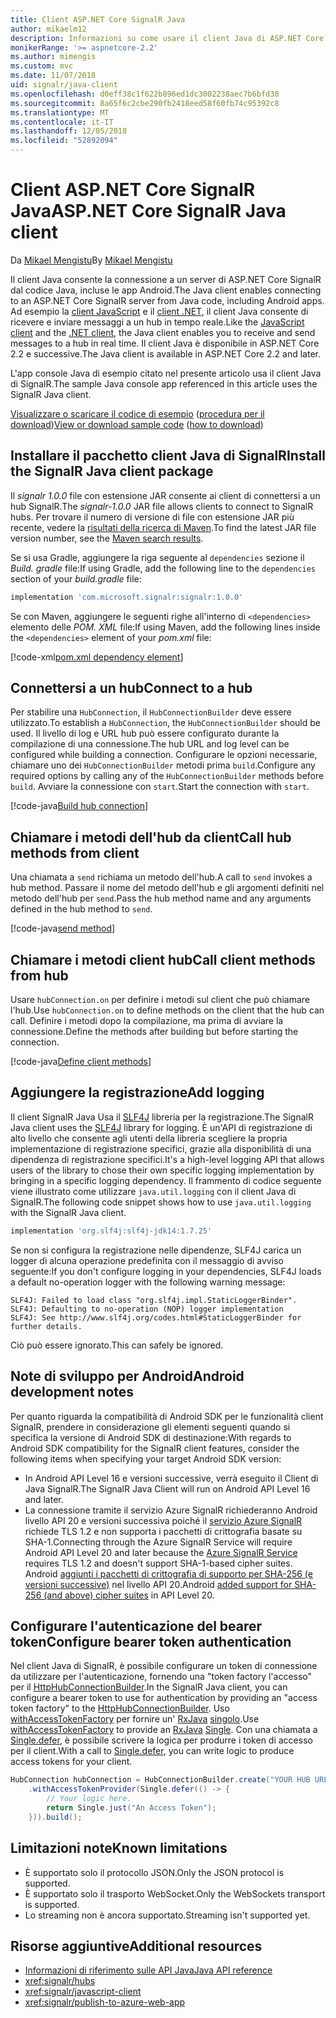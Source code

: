 ```yaml
---
title: Client ASP.NET Core SignalR Java
author: mikaelm12
description: Informazioni su come usare il client Java di ASP.NET Core SignalR.
monikerRange: '>= aspnetcore-2.2'
ms.author: mimengis
ms.custom: mvc
ms.date: 11/07/2018
uid: signalr/java-client
ms.openlocfilehash: d0eff38c1f622b896ed1dc3002238aec7b6bfd38
ms.sourcegitcommit: 8a65f6c2cbe290fb2418eed58f60fb74c95392c8
ms.translationtype: MT
ms.contentlocale: it-IT
ms.lasthandoff: 12/05/2018
ms.locfileid: "52892094"
---
```

# <a name="aspnet-core-signalr-java-client"></a><span data-ttu-id="1ae9e-103">Client ASP.NET Core SignalR Java</span><span class="sxs-lookup"><span data-stu-id="1ae9e-103">ASP.NET Core SignalR Java client</span></span>

<span data-ttu-id="1ae9e-104">Da [Mikael Mengistu](https://twitter.com/MikaelM_12)</span><span class="sxs-lookup"><span data-stu-id="1ae9e-104">By [Mikael Mengistu](https://twitter.com/MikaelM_12)</span></span>

<span data-ttu-id="1ae9e-105">Il client Java consente la connessione a un server di ASP.NET Core SignalR dal codice Java, incluse le app Android.</span><span class="sxs-lookup"><span data-stu-id="1ae9e-105">The Java client enables connecting to an ASP.NET Core SignalR server from Java code, including Android apps.</span></span> <span data-ttu-id="1ae9e-106">Ad esempio la [client JavaScript](xref:signalr/javascript-client) e il [client .NET](xref:signalr/dotnet-client), il client Java consente di ricevere e inviare messaggi a un hub in tempo reale.</span><span class="sxs-lookup"><span data-stu-id="1ae9e-106">Like the [JavaScript client](xref:signalr/javascript-client) and the [.NET client](xref:signalr/dotnet-client), the Java client enables you to receive and send messages to a hub in real time.</span></span> <span data-ttu-id="1ae9e-107">Il client Java è disponibile in ASP.NET Core 2.2 e successive.</span><span class="sxs-lookup"><span data-stu-id="1ae9e-107">The Java client is available in ASP.NET Core 2.2 and later.</span></span>

<span data-ttu-id="1ae9e-108">L'app console Java di esempio citato nel presente articolo usa il client Java di SignalR.</span><span class="sxs-lookup"><span data-stu-id="1ae9e-108">The sample Java console app referenced in this article uses the SignalR Java client.</span></span>

<span data-ttu-id="1ae9e-109">[Visualizzare o scaricare il codice di esempio](https://github.com/aspnet/Docs/tree/master/aspnetcore/signalr/java-client/sample) ([procedura per il download](xref:index#how-to-download-a-sample))</span><span class="sxs-lookup"><span data-stu-id="1ae9e-109">[View or download sample code](https://github.com/aspnet/Docs/tree/master/aspnetcore/signalr/java-client/sample) ([how to download](xref:index#how-to-download-a-sample))</span></span>

## <a name="install-the-signalr-java-client-package"></a><span data-ttu-id="1ae9e-110">Installare il pacchetto client Java di SignalR</span><span class="sxs-lookup"><span data-stu-id="1ae9e-110">Install the SignalR Java client package</span></span>

<span data-ttu-id="1ae9e-111">Il *signalr 1.0.0* file con estensione JAR consente ai client di connettersi a un hub SignalR.</span><span class="sxs-lookup"><span data-stu-id="1ae9e-111">The *signalr-1.0.0* JAR file allows clients to connect to SignalR hubs.</span></span> <span data-ttu-id="1ae9e-112">Per trovare il numero di versione di file con estensione JAR più recente, vedere la [risultati della ricerca di Maven](https://search.maven.org/search?q=g:com.microsoft.signalr%20AND%20a:signalr).</span><span class="sxs-lookup"><span data-stu-id="1ae9e-112">To find the latest JAR file version number, see the [Maven search results](https://search.maven.org/search?q=g:com.microsoft.signalr%20AND%20a:signalr).</span></span>

<span data-ttu-id="1ae9e-113">Se si usa Gradle, aggiungere la riga seguente al `dependencies` sezione il *Build. gradle* file:</span><span class="sxs-lookup"><span data-stu-id="1ae9e-113">If using Gradle, add the following line to the `dependencies` section of your *build.gradle* file:</span></span>

```gradle
implementation 'com.microsoft.signalr:signalr:1.0.0'
```

<span data-ttu-id="1ae9e-114">Se con Maven, aggiungere le seguenti righe all'interno di `<dependencies>` elemento delle *POM. XML* file:</span><span class="sxs-lookup"><span data-stu-id="1ae9e-114">If using Maven, add the following lines inside the `<dependencies>` element of your *pom.xml* file:</span></span>

[!code-xml[pom.xml dependency element](java-client/sample/pom.xml?name=snippet_dependencyElement)]

## <a name="connect-to-a-hub"></a><span data-ttu-id="1ae9e-115">Connettersi a un hub</span><span class="sxs-lookup"><span data-stu-id="1ae9e-115">Connect to a hub</span></span>

<span data-ttu-id="1ae9e-116">Per stabilire una `HubConnection`, il `HubConnectionBuilder` deve essere utilizzato.</span><span class="sxs-lookup"><span data-stu-id="1ae9e-116">To establish a `HubConnection`, the `HubConnectionBuilder` should be used.</span></span> <span data-ttu-id="1ae9e-117">Il livello di log e URL hub può essere configurato durante la compilazione di una connessione.</span><span class="sxs-lookup"><span data-stu-id="1ae9e-117">The hub URL and log level can be configured while building a connection.</span></span> <span data-ttu-id="1ae9e-118">Configurare le opzioni necessarie, chiamare uno dei `HubConnectionBuilder` metodi prima `build`.</span><span class="sxs-lookup"><span data-stu-id="1ae9e-118">Configure any required options by calling any of the `HubConnectionBuilder` methods before `build`.</span></span> <span data-ttu-id="1ae9e-119">Avviare la connessione con `start`.</span><span class="sxs-lookup"><span data-stu-id="1ae9e-119">Start the connection with `start`.</span></span>

[!code-java[Build hub connection](java-client/sample/src/main/java/Chat.java?range=16-17)]

## <a name="call-hub-methods-from-client"></a><span data-ttu-id="1ae9e-120">Chiamare i metodi dell'hub da client</span><span class="sxs-lookup"><span data-stu-id="1ae9e-120">Call hub methods from client</span></span>

<span data-ttu-id="1ae9e-121">Una chiamata a `send` richiama un metodo dell'hub.</span><span class="sxs-lookup"><span data-stu-id="1ae9e-121">A call to `send` invokes a hub method.</span></span> <span data-ttu-id="1ae9e-122">Passare il nome del metodo dell'hub e gli argomenti definiti nel metodo dell'hub per `send`.</span><span class="sxs-lookup"><span data-stu-id="1ae9e-122">Pass the hub method name and any arguments defined in the hub method to `send`.</span></span>

[!code-java[send method](java-client/sample/src/main/java/Chat.java?range=28)]

## <a name="call-client-methods-from-hub"></a><span data-ttu-id="1ae9e-123">Chiamare i metodi client hub</span><span class="sxs-lookup"><span data-stu-id="1ae9e-123">Call client methods from hub</span></span>

<span data-ttu-id="1ae9e-124">Usare `hubConnection.on` per definire i metodi sul client che può chiamare l'hub.</span><span class="sxs-lookup"><span data-stu-id="1ae9e-124">Use `hubConnection.on` to define methods on the client that the hub can call.</span></span> <span data-ttu-id="1ae9e-125">Definire i metodi dopo la compilazione, ma prima di avviare la connessione.</span><span class="sxs-lookup"><span data-stu-id="1ae9e-125">Define the methods after building but before starting the connection.</span></span>

[!code-java[Define client methods](java-client/sample/src/main/java/Chat.java?range=19-21)]

## <a name="add-logging"></a><span data-ttu-id="1ae9e-126">Aggiungere la registrazione</span><span class="sxs-lookup"><span data-stu-id="1ae9e-126">Add logging</span></span>

<span data-ttu-id="1ae9e-127">Il client SignalR Java Usa il [SLF4J](https://www.slf4j.org/) libreria per la registrazione.</span><span class="sxs-lookup"><span data-stu-id="1ae9e-127">The SignalR Java client uses the [SLF4J](https://www.slf4j.org/) library for logging.</span></span> <span data-ttu-id="1ae9e-128">È un'API di registrazione di alto livello che consente agli utenti della libreria scegliere la propria implementazione di registrazione specifici, grazie alla disponibilità di una dipendenza di registrazione specifici.</span><span class="sxs-lookup"><span data-stu-id="1ae9e-128">It's a high-level logging API that allows users of the library to chose their own specific logging implementation by bringing in a specific logging dependency.</span></span> <span data-ttu-id="1ae9e-129">Il frammento di codice seguente viene illustrato come utilizzare `java.util.logging` con il client Java di SignalR.</span><span class="sxs-lookup"><span data-stu-id="1ae9e-129">The following code snippet shows how to use `java.util.logging` with the SignalR Java client.</span></span>

```gradle
implementation 'org.slf4j:slf4j-jdk14:1.7.25'
```

<span data-ttu-id="1ae9e-130">Se non si configura la registrazione nelle dipendenze, SLF4J carica un logger di alcuna operazione predefinita con il messaggio di avviso seguente:</span><span class="sxs-lookup"><span data-stu-id="1ae9e-130">If you don't configure logging in your dependencies, SLF4J loads a default no-operation logger with the following warning message:</span></span>

```
SLF4J: Failed to load class "org.slf4j.impl.StaticLoggerBinder".
SLF4J: Defaulting to no-operation (NOP) logger implementation
SLF4J: See http://www.slf4j.org/codes.html#StaticLoggerBinder for further details.
```

<span data-ttu-id="1ae9e-131">Ciò può essere ignorato.</span><span class="sxs-lookup"><span data-stu-id="1ae9e-131">This can safely be ignored.</span></span>

## <a name="android-development-notes"></a><span data-ttu-id="1ae9e-132">Note di sviluppo per Android</span><span class="sxs-lookup"><span data-stu-id="1ae9e-132">Android development notes</span></span>

<span data-ttu-id="1ae9e-133">Per quanto riguarda la compatibilità di Android SDK per le funzionalità client SignalR, prendere in considerazione gli elementi seguenti quando si specifica la versione di Android SDK di destinazione:</span><span class="sxs-lookup"><span data-stu-id="1ae9e-133">With regards to Android SDK compatibility for the SignalR client features, consider the following items when specifying your target Android SDK version:</span></span>

* <span data-ttu-id="1ae9e-134">In Android API Level 16 e versioni successive, verrà eseguito il Client di Java SignalR.</span><span class="sxs-lookup"><span data-stu-id="1ae9e-134">The SignalR Java Client will run on Android API Level 16 and later.</span></span>
* <span data-ttu-id="1ae9e-135">La connessione tramite il servizio Azure SignalR richiederanno Android livello API 20 e versioni successiva poiché il [servizio Azure SignalR](/azure/azure-signalr/signalr-overview) richiede TLS 1.2 e non supporta i pacchetti di crittografia basate su SHA-1.</span><span class="sxs-lookup"><span data-stu-id="1ae9e-135">Connecting through the Azure SignalR Service will require Android API Level 20 and later because the [Azure SignalR Service](/azure/azure-signalr/signalr-overview) requires TLS 1.2 and doesn't support SHA-1-based cipher suites.</span></span> <span data-ttu-id="1ae9e-136">Android [aggiunti i pacchetti di crittografia di supporto per SHA-256 (e versioni successive)](https://developer.android.com/reference/javax/net/ssl/SSLSocket) nel livello API 20.</span><span class="sxs-lookup"><span data-stu-id="1ae9e-136">Android [added support for SHA-256 (and above) cipher suites](https://developer.android.com/reference/javax/net/ssl/SSLSocket) in API Level 20.</span></span>

## <a name="configure-bearer-token-authentication"></a><span data-ttu-id="1ae9e-137">Configurare l'autenticazione del bearer token</span><span class="sxs-lookup"><span data-stu-id="1ae9e-137">Configure bearer token authentication</span></span>

<span data-ttu-id="1ae9e-138">Nel client Java di SignalR, è possibile configurare un token di connessione da utilizzare per l'autenticazione, fornendo una "token factory l'accesso" per il [HttpHubConnectionBuilder](/java/api/com.microsoft.signalr._http_hub_connection_builder?view=aspnet-signalr-java).</span><span class="sxs-lookup"><span data-stu-id="1ae9e-138">In the SignalR Java client, you can configure a bearer token to use for authentication by providing an "access token factory" to the [HttpHubConnectionBuilder](/java/api/com.microsoft.signalr._http_hub_connection_builder?view=aspnet-signalr-java).</span></span> <span data-ttu-id="1ae9e-139">Uso [withAccessTokenFactory](/java/api/com.microsoft.signalr._http_hub_connection_builder.withaccesstokenprovider?view=aspnet-signalr-java#com_microsoft_signalr__http_hub_connection_builder_withAccessTokenProvider_Single_String__) per fornire un' [RxJava](https://github.com/ReactiveX/RxJava) [singolo<String>](http://reactivex.io/documentation/single.html).</span><span class="sxs-lookup"><span data-stu-id="1ae9e-139">Use [withAccessTokenFactory](/java/api/com.microsoft.signalr._http_hub_connection_builder.withaccesstokenprovider?view=aspnet-signalr-java#com_microsoft_signalr__http_hub_connection_builder_withAccessTokenProvider_Single_String__) to provide an [RxJava](https://github.com/ReactiveX/RxJava) [Single<String>](http://reactivex.io/documentation/single.html).</span></span> <span data-ttu-id="1ae9e-140">Con una chiamata a [Single.defer](http://reactivex.io/RxJava/javadoc/io/reactivex/Single.html#defer-java.util.concurrent.Callable-), è possibile scrivere la logica per produrre i token di accesso per il client.</span><span class="sxs-lookup"><span data-stu-id="1ae9e-140">With a call to [Single.defer](http://reactivex.io/RxJava/javadoc/io/reactivex/Single.html#defer-java.util.concurrent.Callable-), you can write logic to produce access tokens for your client.</span></span>

```java
HubConnection hubConnection = HubConnectionBuilder.create("YOUR HUB URL HERE")
    .withAccessTokenProvider(Single.defer(() -> {
        // Your logic here.
        return Single.just("An Access Token");
    })).build();
```

## <a name="known-limitations"></a><span data-ttu-id="1ae9e-141">Limitazioni note</span><span class="sxs-lookup"><span data-stu-id="1ae9e-141">Known limitations</span></span>

* <span data-ttu-id="1ae9e-142">È supportato solo il protocollo JSON.</span><span class="sxs-lookup"><span data-stu-id="1ae9e-142">Only the JSON protocol is supported.</span></span>
* <span data-ttu-id="1ae9e-143">È supportato solo il trasporto WebSocket.</span><span class="sxs-lookup"><span data-stu-id="1ae9e-143">Only the WebSockets transport is supported.</span></span>
* <span data-ttu-id="1ae9e-144">Lo streaming non è ancora supportato.</span><span class="sxs-lookup"><span data-stu-id="1ae9e-144">Streaming isn't supported yet.</span></span>

## <a name="additional-resources"></a><span data-ttu-id="1ae9e-145">Risorse aggiuntive</span><span class="sxs-lookup"><span data-stu-id="1ae9e-145">Additional resources</span></span>

* [<span data-ttu-id="1ae9e-146">Informazioni di riferimento sulle API Java</span><span class="sxs-lookup"><span data-stu-id="1ae9e-146">Java API reference</span></span>](/java/api/com.microsoft.signalr?view=aspnet-signalr-java)
* <xref:signalr/hubs>
* <xref:signalr/javascript-client>
* <xref:signalr/publish-to-azure-web-app>
